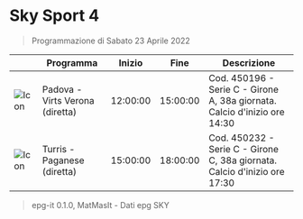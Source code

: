 # Sky Sport 4
> Programmazione di Sabato 23 Aprile 2022

||Programma|Inizio|Fine|Descrizione|
|---|---|---|---|---|
|![Icon](https://guidatv.sky.it/uuid/2d33a572-13e4-4ecb-aad4-78c2fdd50020/cover?md5ChecksumParam=71e2f1d3944ec3c0a33b2026f64ab838)|Padova - Virts Verona (diretta)|12:00:00|15:00:00|Cod. 450196 - Serie C - Girone A, 38a giornata. Calcio d&#039;inizio ore 14:30
|![Icon](https://guidatv.sky.it/uuid/a63866f9-fbb1-4db5-9ff5-ff20ca640261/cover?md5ChecksumParam=6a9e6f8d513b38120c9dfc63eb5431fb)|Turris - Paganese (diretta)|15:00:00|18:00:00|Cod. 450232 - Serie C - Girone C, 38a giornata. Calcio d&#039;inizio ore 17:30



 > epg-it 0.1.0, MatMasIt - Dati epg SKY